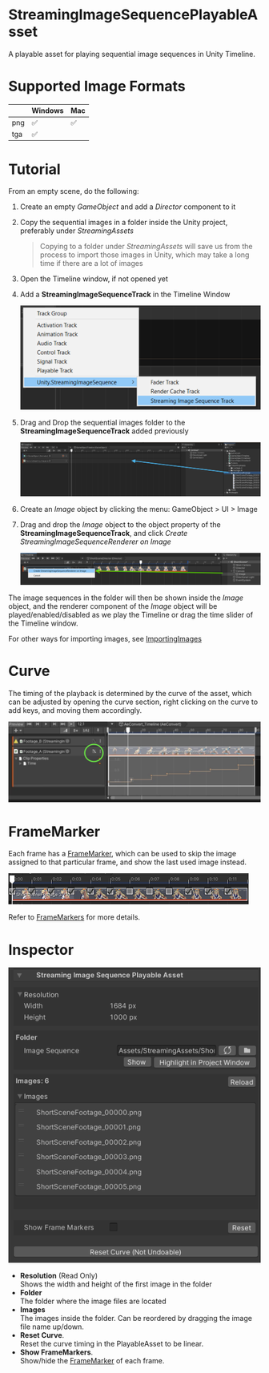 # StreamingImageSequencePlayableAsset

A playable asset for playing sequential image sequences in Unity Timeline.

# Supported Image Formats


|             | Windows            | Mac                |
| ----------- | ------------------ | ------------------ |
| png         | :white_check_mark: | :white_check_mark: |    
| tga         | :white_check_mark: |                    |


# Tutorial 

From an empty scene, do the following:

1. Create an empty *GameObject* and add a *Director* component to it
1. Copy the sequential images in a folder inside the Unity project, preferably under *StreamingAssets*
   > Copying to a folder under *StreamingAssets* will save us from the process to import those images in Unity, which may take a long time if there are a lot of images
1. Open the Timeline window, if not opened yet
1. Add a **StreamingImageSequenceTrack** in the Timeline Window

   ![AddStreamingImageSequenceTrack](../images/AddStreamingImageSequenceTrack.png)
   
1. Drag and Drop the sequential images folder to the **StreamingImageSequenceTrack** added previously
 
   ![DragAndDropFolder](../images/DragAndDropFolder.png)
   
1. Create an *Image* object by clicking the menu: GameObject > UI > Image

1. Drag and drop the *Image* object to the object property of the **StreamingImageSequenceTrack**, 
   and click *Create StreamingImageSequenceRenderer on Image* 

   ![CreateStreamingImageSequenceNativeRenderer](../images/CreateStreamingImageSequenceRenderer.png)


The image sequences in the folder will then be shown inside the *Image* object, 
and the renderer component of the *Image* object will be played/enabled/disabled 
as we play the Timeline or drag the time slider of the Timeline window.


For other ways for importing images, see [ImportingImages](ImportingImages.md)


# Curve

The timing of the playback is determined by the curve of the asset, which can be adjusted by
opening the curve section, right clicking on the curve to add keys, and moving them accordingly.

![StreamingImageSequenceCurve](../images/StreamingImageSequenceCurve.png)

# FrameMarker

Each frame has a [FrameMarker](FrameMarkers.md), 
which can be used to skip the image assigned to that particular frame, 
and show the last used image instead.

![FrameMarker](../images/StreamingImageSequence_FrameMarker.png)

Refer to [FrameMarkers](FrameMarkers.md) for more details. 


# Inspector
![StreamingImageSequencePlayableAsset](../images/StreamingImageSequencePlayableAssetInspector.png)

* **Resolution** (Read Only)  
  Shows the width and height of the first image in the folder
* **Folder**  
  The folder where the image files are located
* **Images**  
  The images inside the folder. 
  Can be reordered by dragging the image file name up/down.
* **Reset Curve**.  
  Reset the curve timing in the PlayableAsset to be linear.
* **Show FrameMarkers**.  
  Show/hide the [FrameMarker](FrameMarkers.md) of each frame.



